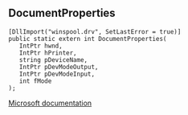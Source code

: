## DocumentProperties

```
[DllImport("winspool.drv", SetLastError = true)]
public static extern int DocumentProperties(
   IntPtr hwnd,
   IntPtr hPrinter,
   string pDeviceName,
   IntPtr pDevModeOutput,
   IntPtr pDevModeInput,
   int fMode
);
```

[Microsoft documentation](https://docs.microsoft.com/en-us/windows/win32/api/winspool/nf-winspool-documentpropertiesa)
